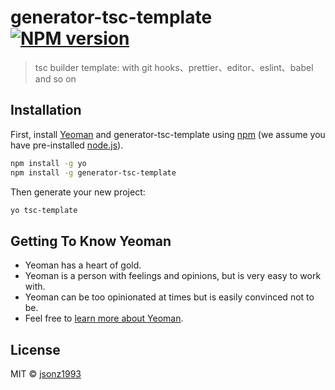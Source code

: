 # generator-tsc-template [![NPM version][npm-image]][npm-url]
> tsc builder template: with git hooks、prettier、editor、eslint、babel and so on

## Installation

First, install [Yeoman](http://yeoman.io) and generator-tsc-template using [npm](https://www.npmjs.com/) (we assume you have pre-installed [node.js](https://nodejs.org/)).

```bash
npm install -g yo
npm install -g generator-tsc-template
```

Then generate your new project:

```bash
yo tsc-template
```

## Getting To Know Yeoman

 * Yeoman has a heart of gold.
 * Yeoman is a person with feelings and opinions, but is very easy to work with.
 * Yeoman can be too opinionated at times but is easily convinced not to be.
 * Feel free to [learn more about Yeoman](http://yeoman.io/).

## License

MIT © [jsonz1993](https://github.com/jsonz1993)


[npm-image]: https://badge.fury.io/js/generator-tsc-template.svg
[npm-url]: https://npmjs.org/package/generator-tsc-template
[travis-image]: https://travis-ci.com/jsonz1993/generator-tsc-template.svg?branch=master
[travis-url]: https://travis-ci.com/jsonz1993/generator-tsc-template
[daviddm-image]: https://david-dm.org/jsonz1993/generator-tsc-template.svg?theme=shields.io
[daviddm-url]: https://david-dm.org/jsonz1993/generator-tsc-template

